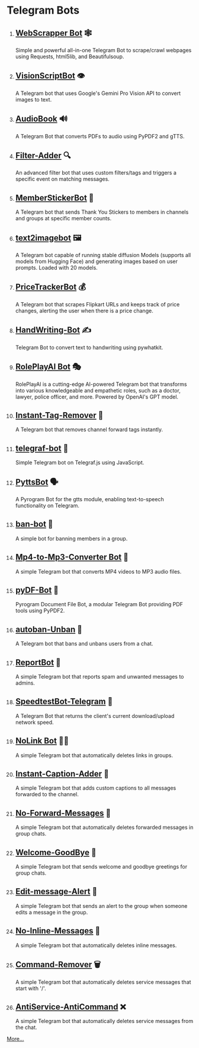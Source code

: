 # Telegram Bots

1. ## [WebScrapper Bot](https://github.com/nuhmanpk/WebScrapper) 🕸️
   Simple and powerful all-in-one Telegram Bot to scrape/crawl webpages using Requests, html5lib, and Beautifulsoup.

1. ## [VisionScriptBot](https://github.com/nuhmanpk/VisionScriptBot) 👁️
   A Telegram bot that uses Google's Gemini Pro Vision API to convert images to text.

1. ## [AudioBook](https://github.com/nuhmanpk/AudioBook) 🔊
   A Telegram Bot that converts PDFs to audio using PyPDF2 and gTTS.

1. ## [Filter-Adder](https://github.com/nuhmanpk/Filter-Adder) 🔍
   An advanced filter bot that uses custom filters/tags and triggers a specific event on matching messages.


1. ## [MemberStickerBot](https://github.com/nuhmanpk/member-sticker-bot) 🙏
   A Telegram bot that sends Thank You Stickers to members in channels and groups at specific member counts.

1. ## [text2imagebot](https://github.com/nuhmanpk/text2imagebot) 🖼️
   A Telegram bot capable of running stable diffusion Models (supports all models from Hugging Face) and generating images based on user prompts. Loaded with 20 models.

1. ## [PriceTrackerBot](https://github.com/nuhmanpk/PriceTrackerBot) 💰
   A Telegram bot that scrapes Flipkart URLs and keeps track of price changes, alerting the user when there is a price change.

1. ## [HandWriting-Bot](https://github.com/nuhmanpk/HandWriting-Bot) ✍️
   Telegram Bot to convert text to handwriting using pywhatkit.

1. ## [RolePlayAI Bot](https://github.com/nuhmanpk/RolePlayAI) 🎭
   RolePlayAI is a cutting-edge AI-powered Telegram bot that transforms into various knowledgeable and empathetic roles, such as a doctor, lawyer, police officer, and more. Powered by OpenAI's GPT model.

1. ## [Instant-Tag-Remover](https://github.com/nuhmanpk/Instant-Tag-Remover) 🚫
   A Telegram bot that removes channel forward tags instantly.

1. ## [telegraf-bot](https://github.com/nuhmanpk/telegraf-bot) 🤖
   Simple Telegram bot on Telegraf.js using JavaScript.


1. ## [PyttsBot](https://github.com/nuhmanpk/PyttsBot) 🗣️
   A Pyrogram Bot for the gtts module, enabling text-to-speech functionality on Telegram.

1. ## [ban-bot](https://github.com/nuhmanpk/ban-bot) 🚫
   A simple bot for banning members in a group.

1. ## [Mp4-to-Mp3-Converter Bot](https://github.com/nuhmanpk/Mp4-to-Mp3-Converter) 🎵
   A simple Telegram bot that converts MP4 videos to MP3 audio files.

1. ## [pyDF-Bot](https://github.com/nuhmanpk/pyDF-Bot) 📄
   Pyrogram Document File Bot, a modular Telegram Bot providing PDF tools using PyPDF2.


1. ## [autoban-Unban](https://github.com/nuhmanpk/autoban-Unban) 🚷
   A Telegram bot that bans and unbans users from a chat.

1. ## [ReportBot](https://github.com/nuhmanpk/ReportBot) 🚨
   A simple Telegram bot that reports spam and unwanted messages to admins.

1. ## [SpeedtestBot-Telegram](https://github.com/nuhmanpk/SpeedtestBot-Telegram) 🚀
   A Telegram Bot that returns the client's current download/upload network speed.

1. ## [NoLink Bot](https://github.com/nuhmanpk/No-Link) 🚫🔗
   A simple Telegram bot that automatically deletes links in groups.


1. ## [Instant-Caption-Adder](https://github.com/nuhmanpk/Instant-Caption-Adder) 📝
   A simple Telegram bot that adds custom captions to all messages forwarded to the channel.

1. ## [No-Forward-Messages](https://github.com/nuhmanpk/No-Forward-Messages) 🚫
   A simple Telegram bot that automatically deletes forwarded messages in group chats.

1. ## [Welcome-GoodBye](https://github.com/nuhmanpk/Welcome-GoodBye) 👋
   A simple Telegram bot that sends welcome and goodbye greetings for group chats.

1. ## [Edit-message-Alert](https://github.com/nuhmanpk/Edit-message-Alert) 🚨
   A simple Telegram bot that sends an alert to the group when someone edits a message in the group.

1. ## [No-Inline-Messages](https://github.com/nuhmanpk/No-Inline-Messages) 🚫
   A simple Telegram bot that automatically deletes inline messages.

1. ## [Command-Remover](https://github.com/nuhmanpk/Command-Remover) 🗑️
   A simple Telegram bot that automatically deletes service messages that start with '/'.

1. ## [AntiService-AntiCommand](https://github.com/nuhmanpk/AntiService-AntiCommand) ❌
   A simple Telegram bot that automatically deletes service messages from the chat.


[More...](https://t.me/bughunterbots)

